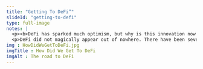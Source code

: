 ```yaml
--- 
title: "Getting To DeFi”"
slideId: "getting-to-defi"
type: full-image
notes: |
  <p><b>DeFi has sparked much optimism, but why is this innovation now gaining traction? Put simply, a series of events and technological advancements needed to occur to spark what has become a decentralized finance system. In the next section, we'll examine how DeFi came to be, starting with the creation of Bitcoin.</b></p>
  <p>DeFi did not magically appear out of nowhere. There have been several innovations since the creation of Bitcoin. Ethereum has enabled the creation of a DeFi ecosystem. Without these advancements, there would be no DeFi.</p>
img : HowDidWeGetToDeFi.jpg
imgTitle : How Did We Get To DeFi
imgAlt : The road to DeFi
---
```

